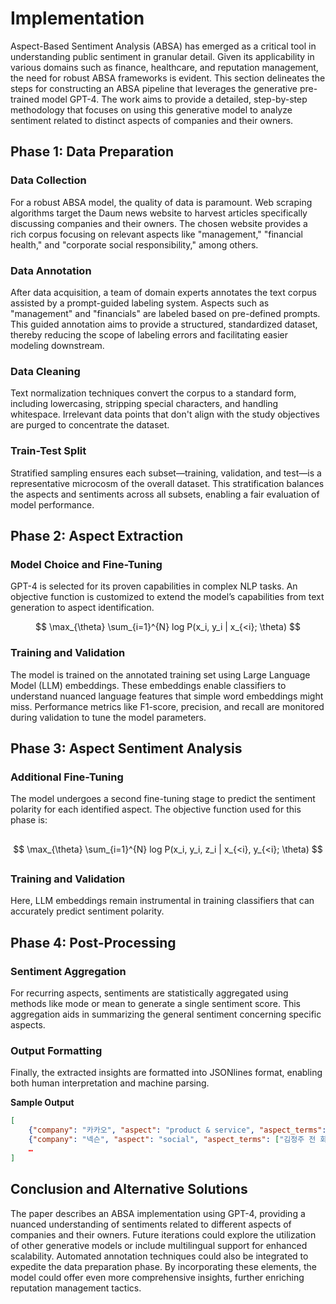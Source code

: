 # Implementation

Aspect-Based Sentiment Analysis (ABSA) has emerged as a critical tool in understanding public sentiment in granular detail. Given its applicability in various domains such as finance, healthcare, and reputation management, the need for robust ABSA frameworks is evident. This section delineates the steps for constructing an ABSA pipeline that leverages the generative pre-trained model GPT-4. The work aims to provide a detailed, step-by-step methodology that focuses on using this generative model to analyze sentiment related to distinct aspects of companies and their owners.

## Phase 1: Data Preparation

### Data Collection

For a robust ABSA model, the quality of data is paramount. Web scraping algorithms target the Daum news website to harvest articles specifically discussing companies and their owners. The chosen website provides a rich corpus focusing on relevant aspects like "management," "financial health," and "corporate social responsibility," among others.

### Data Annotation

After data acquisition, a team of domain experts annotates the text corpus assisted by a prompt-guided labeling system. Aspects such as "management" and "financials" are labeled based on pre-defined prompts. This guided annotation aims to provide a structured, standardized dataset, thereby reducing the scope of labeling errors and facilitating easier modeling downstream.

### Data Cleaning

Text normalization techniques convert the corpus to a standard form, including lowercasing, stripping special characters, and handling whitespace. Irrelevant data points that don't align with the study objectives are purged to concentrate the dataset.

### Train-Test Split

Stratified sampling ensures each subset—training, validation, and test—is a representative microcosm of the overall dataset. This stratification balances the aspects and sentiments across all subsets, enabling a fair evaluation of model performance.

## Phase 2: Aspect Extraction

### Model Choice and Fine-Tuning

GPT-4 is selected for its proven capabilities in complex NLP tasks. An objective function is customized to extend the model’s capabilities from text generation to aspect identification.

$$
\max_{\theta} \sum_{i=1}^{N} log P(x_i, y_i | x_{<i}; \theta)
$$

### Training and Validation

The model is trained on the annotated training set using Large Language Model (LLM) embeddings. These embeddings enable classifiers to understand nuanced language features that simple word embeddings might miss. Performance metrics like F1-score, precision, and recall are monitored during validation to tune the model parameters.

## Phase 3: Aspect Sentiment Analysis

### Additional Fine-Tuning

The model undergoes a second fine-tuning stage to predict the sentiment polarity for each identified aspect. The objective function used for this phase is:

##

$$
\max_{\theta} \sum_{i=1}^{N} log P(x_i, y_i, z_i | x_{<i}, y_{<i}; \theta)
$$

##

### Training and Validation

Here, LLM embeddings remain instrumental in training classifiers that can accurately predict sentiment polarity.

## Phase 4: Post-Processing

### Sentiment Aggregation

For recurring aspects, sentiments are statistically aggregated using methods like mode or mean to generate a single sentiment score. This aggregation aids in summarizing the general sentiment concerning specific aspects.

### Output Formatting

Finally, the extracted insights are formatted into JSONlines format, enabling both human interpretation and machine parsing.

**Sample Output**

```json
[
    {"company": "카카오", "aspect": "product & service", "aspect_terms": ["데이터센터 화재에 따른 먹통 사태", "데이터센터 화재에 따른 서비스 장애 피해지원 계획", "이모티콘 총 종 제공", "매출 손실 규모액에 따른 지원금 지급"], "opinion_terms": ["보상안 발표", "다양한 단체와 협의체를 구성하고 논의를 지속", "직접적인 피해가 큰 경우만 별도 과정을 거쳐 개별 지원", "사회적 책임 차원의 일괄 지원을 결정", "안정적인 서비스를 제공하겠다는 약속"], "sentiment": "positive"},
    {"company": "넥슨", "aspect": "social", "aspect_terms": ["김정주 전 회장의 가상자산 계좌가 해킹", "억원어치 가상자산이 도난당한 사실"], "opinion_terms": ["사망자의 가상자산은 제도가 없어 보호받지 못한다는 지적", "논란이 일었다"], "sentiment": "negative"},
    …
]
```

## Conclusion and Alternative Solutions

The paper describes an ABSA implementation using GPT-4, providing a nuanced understanding of sentiments related to different aspects of companies and their owners. Future iterations could explore the utilization of other generative models or include multilingual support for enhanced scalability. Automated annotation techniques could also be integrated to expedite the data preparation phase. By incorporating these elements, the model could offer even more comprehensive insights, further enriching reputation management tactics.
